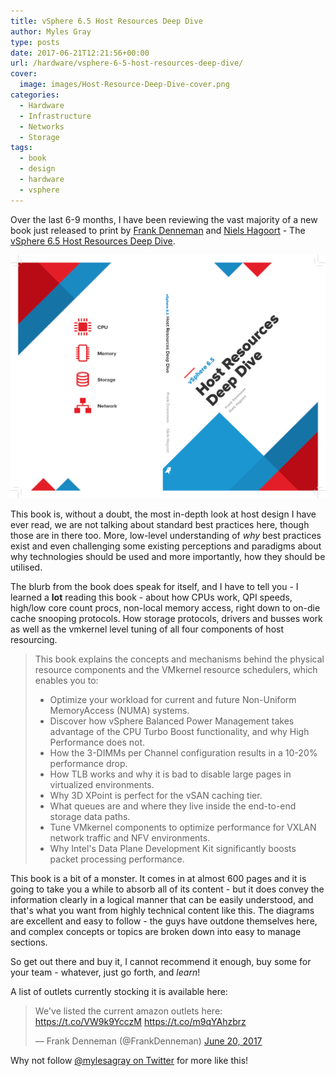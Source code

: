 ```yaml
---
title: vSphere 6.5 Host Resources Deep Dive
author: Myles Gray
type: posts
date: 2017-06-21T12:21:56+00:00
url: /hardware/vsphere-6-5-host-resources-deep-dive/
cover:
  image: images/Host-Resource-Deep-Dive-cover.png
categories:
  - Hardware
  - Infrastructure
  - Networks
  - Storage
tags:
  - book
  - design
  - hardware
  - vsphere
---
```


Over the last 6-9 months, I have been reviewing the vast majority of a new book just released to print by [Frank Denneman][1] and [Niels Hagoort][2] - The [vSphere 6.5 Host Resources Deep Dive][3].

![vSphere 6.5 Host Resource Deep Dive][4] 

This book is, without a doubt, the most in-depth look at host design I have ever read, we are not talking about standard best practices here, though those are in there too. More, low-level understanding of _why_ best practices exist and even challenging some existing perceptions and paradigms about why technologies should be used and more importantly, how they should be utilised.

The blurb from the book does speak for itself, and I have to tell you - I learned a **lot** reading this book - about how CPUs work, QPI speeds, high/low core count procs, non-local memory access, right down to on-die cache snooping protocols. How storage protocols, drivers and busses work as well as the vmkernel level tuning of all four components of host resourcing.

> This book explains the concepts and mechanisms behind the physical resource components and the VMkernel resource schedulers, which enables you to:
> 
>   * Optimize your workload for current and future Non-Uniform MemoryAccess (NUMA) systems.
>   * Discover how vSphere Balanced Power Management takes advantage of the CPU Turbo Boost functionality, and why High Performance does not.
>   * How the 3-DIMMs per Channel configuration results in a 10-20% performance drop.
>   * How TLB works and why it is bad to disable large pages in virtualized environments.
>   * Why 3D XPoint is perfect for the vSAN caching tier.
>   * What queues are and where they live inside the end-to-end storage data paths.
>   * Tune VMkernel components to optimize performance for VXLAN network traffic and NFV environments.
>   * Why Intel's Data Plane Development Kit significantly boosts packet processing performance.

This book is a bit of a monster. It comes in at almost 600 pages and it is going to take you a while to absorb all of its content - but it does convey the information clearly in a logical manner that can be easily understood, and that's what you want from highly technical content like this. The diagrams are excellent and easy to follow - the guys have outdone themselves here, and complex concepts or topics are broken down into easy to manage sections.

So get out there and buy it, I cannot recommend it enough, buy some for your team - whatever, just go forth, and _learn_!

A list of outlets currently stocking it is available here:

<blockquote class="twitter-tweet" data-width="500">
  <p lang="en" dir="ltr">
    We've listed the current amazon outlets here: <a href="https://t.co/VW9k9YcczM">https://t.co/VW9k9YcczM</a> <a href="https://t.co/m9qYAhzbrz">https://t.co/m9qYAhzbrz</a>
  </p>
  
  <p>
    &mdash; Frank Denneman (@FrankDenneman) <a href="https://twitter.com/FrankDenneman/status/877291452392517632">June 20, 2017</a>
  </p>
</blockquote>



Why not follow [@mylesagray on Twitter][5] for more like this!

 [1]: https://twitter.com/frankdenneman
 [2]: https://twitter.com/NHagoort
 [3]: https://www.amazon.co.uk/dp/1540873064/ref=cm_sw_r_tw_asp_CbUGN.65HJTN9
 [4]: images/Host-Resource-Deep-Dive-cover.png
 [5]: https://twitter.com/mylesagray